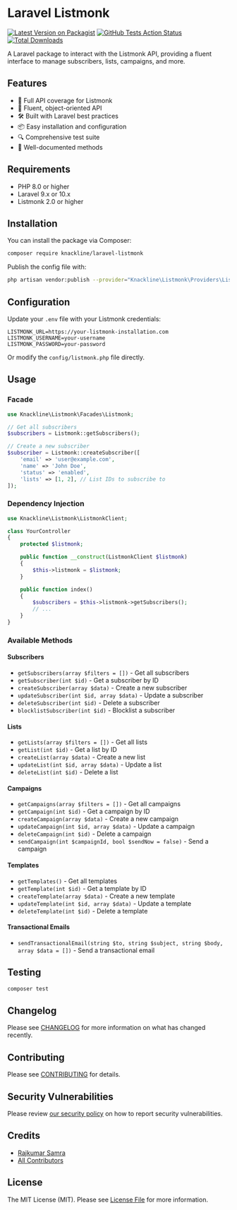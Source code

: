 # Laravel Listmonk

[![Latest Version on Packagist](https://img.shields.io/packagist/v/knackline/laravel-listmonk.svg?style=flat-square)](https://packagist.org/packages/knackline/laravel-listmonk)
[![GitHub Tests Action Status](https://img.shields.io/github/actions/workflow/status/knackline/laravel-listmonk/run-tests.yml?branch=main&label=tests&style=flat-square)](https://github.com/knackline/laravel-listmonk/actions?query=workflow%3Arun-tests+branch%3Amain)
[![Total Downloads](https://img.shields.io/packagist/dt/knackline/laravel-listmonk.svg?style=flat-square)](https://packagist.org/packages/knackline/laravel-listmonk)

A Laravel package to interact with the Listmonk API, providing a fluent interface to manage subscribers, lists, campaigns, and more.

## Features

- 🚀 Full API coverage for Listmonk
- 🔄 Fluent, object-oriented API
- 🛠 Built with Laravel best practices
- 📦 Easy installation and configuration
- 🔍 Comprehensive test suite
- 📝 Well-documented methods

## Requirements

- PHP 8.0 or higher
- Laravel 9.x or 10.x
- Listmonk 2.0 or higher

## Installation

You can install the package via Composer:

```bash
composer require knackline/laravel-listmonk
```

Publish the config file with:

```bash
php artisan vendor:publish --provider="Knackline\Listmonk\Providers\ListmonkServiceProvider" --tag="listmonk-config"
```

## Configuration

Update your `.env` file with your Listmonk credentials:

```env
LISTMONK_URL=https://your-listmonk-installation.com
LISTMONK_USERNAME=your-username
LISTMONK_PASSWORD=your-password
```

Or modify the `config/listmonk.php` file directly.

## Usage

### Facade

```php
use Knackline\Listmonk\Facades\Listmonk;

// Get all subscribers
$subscribers = Listmonk::getSubscribers();

// Create a new subscriber
$subscriber = Listmonk::createSubscriber([
    'email' => 'user@example.com',
    'name' => 'John Doe',
    'status' => 'enabled',
    'lists' => [1, 2], // List IDs to subscribe to
]);
```

### Dependency Injection

```php
use Knackline\Listmonk\ListmonkClient;

class YourController
{
    protected $listmonk;

    public function __construct(ListmonkClient $listmonk)
    {
        $this->listmonk = $listmonk;
    }

    public function index()
    {
        $subscribers = $this->listmonk->getSubscribers();
        // ...
    }
}
```

### Available Methods

#### Subscribers
- `getSubscribers(array $filters = [])` - Get all subscribers
- `getSubscriber(int $id)` - Get a subscriber by ID
- `createSubscriber(array $data)` - Create a new subscriber
- `updateSubscriber(int $id, array $data)` - Update a subscriber
- `deleteSubscriber(int $id)` - Delete a subscriber
- `blocklistSubscriber(int $id)` - Blocklist a subscriber

#### Lists
- `getLists(array $filters = [])` - Get all lists
- `getList(int $id)` - Get a list by ID
- `createList(array $data)` - Create a new list
- `updateList(int $id, array $data)` - Update a list
- `deleteList(int $id)` - Delete a list

#### Campaigns
- `getCampaigns(array $filters = [])` - Get all campaigns
- `getCampaign(int $id)` - Get a campaign by ID
- `createCampaign(array $data)` - Create a new campaign
- `updateCampaign(int $id, array $data)` - Update a campaign
- `deleteCampaign(int $id)` - Delete a campaign
- `sendCampaign(int $campaignId, bool $sendNow = false)` - Send a campaign

#### Templates
- `getTemplates()` - Get all templates
- `getTemplate(int $id)` - Get a template by ID
- `createTemplate(array $data)` - Create a new template
- `updateTemplate(int $id, array $data)` - Update a template
- `deleteTemplate(int $id)` - Delete a template

#### Transactional Emails
- `sendTransactionalEmail(string $to, string $subject, string $body, array $data = [])` - Send a transactional email

## Testing

```bash
composer test
```

## Changelog

Please see [CHANGELOG](CHANGELOG.md) for more information on what has changed recently.

## Contributing

Please see [CONTRIBUTING](.github/CONTRIBUTING.md) for details.

## Security Vulnerabilities

Please review [our security policy](../../security/policy) on how to report security vulnerabilities.

## Credits

- [Rajkumar Samra](https://github.com/yourusername)
- [All Contributors](../../contributors)

## License

The MIT License (MIT). Please see [License File](LICENSE) for more information.
